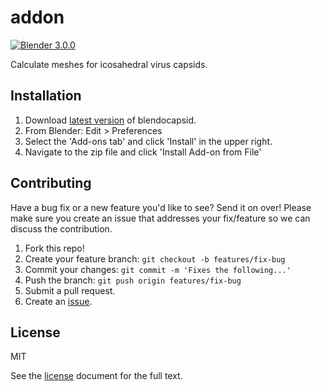 # addon

[![Blender 3.0.0](https://img.shields.io/badge/blender-3.0.0-%23f4792b.svg)]()

Calculate meshes for icosahedral virus capsids.

## Installation

1. Download [latest version](https://github.com/dnanto/democapsid) of blendocapsid.
2. From Blender: Edit > Preferences
3. Select the 'Add-ons tab' and click 'Install' in the upper right.
4. Navigate to the zip file and click 'Install Add-on from File'

## Contributing

Have a bug fix or a new feature you'd like to see? Send it on over! Please make sure you create an issue that addresses your fix/feature so we can discuss the contribution.

1. Fork this repo!
2. Create your feature branch: `git checkout -b features/fix-bug`
3. Commit your changes: `git commit -m 'Fixes the following...'`
4. Push the branch: `git push origin features/fix-bug`
5. Submit a pull request.
6. Create an [issue]().

## License

MIT

See the [license](./LICENSE) document for the full text.
